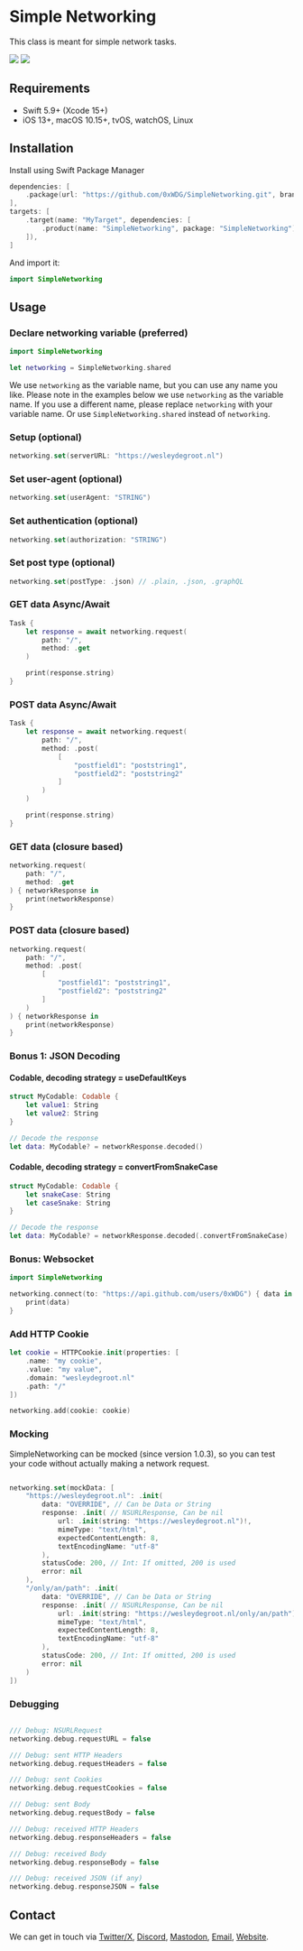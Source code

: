 # Simple Networking

This class is meant for simple network tasks.

[![](https://img.shields.io/endpoint?url=https%3A%2F%2Fswiftpackageindex.com%2Fapi%2Fpackages%2F0xWDG%2FSimpleNetworking%2Fbadge%3Ftype%3Dswift-versions)](https://swiftpackageindex.com/0xWDG/SimpleNetworking) [![](https://img.shields.io/endpoint?url=https%3A%2F%2Fswiftpackageindex.com%2Fapi%2Fpackages%2F0xWDG%2FSimpleNetworking%2Fbadge%3Ftype%3Dplatforms)](https://swiftpackageindex.com/0xWDG/SimpleNetworking)

## Requirements

- Swift 5.9+ (Xcode 15+)
- iOS 13+, macOS 10.15+, tvOS, watchOS, Linux

## Installation

Install using Swift Package Manager

```swift
dependencies: [
    .package(url: "https://github.com/0xWDG/SimpleNetworking.git", branch: "main"),
],
targets: [
    .target(name: "MyTarget", dependencies: [
        .product(name: "SimpleNetworking", package: "SimpleNetworking"),
    ]),
]
```

And import it:

```swift
import SimpleNetworking
```

## Usage

### Declare networking variable (preferred)

```swift
import SimpleNetworking

let networking = SimpleNetworking.shared
```

We use `networking` as the variable name, but you can use any name you like.
Please note in the examples below we use `networking` as the variable name.
If you use a different name, please replace `networking` with your variable name.
Or use `SimpleNetworking.shared` instead of `networking`.

### Setup (optional)

```swift
networking.set(serverURL: "https://wesleydegroot.nl")
```

### Set user-agent (optional)

```swift
networking.set(userAgent: "STRING")
```

### Set authentication (optional)

```swift
networking.set(authorization: "STRING")
```

### Set post type (optional)

```swift
networking.set(postType: .json) // .plain, .json, .graphQL
```

### GET data Async/Await

```swift
Task {
    let response = await networking.request(
        path: "/",
        method: .get
    )

    print(response.string)
}
```

### POST data Async/Await

```swift
Task {
    let response = await networking.request(
        path: "/",
        method: .post(
            [
                "postfield1": "poststring1",
                "postfield2": "poststring2"
            ]
        )
    )

    print(response.string)
}
```

### GET data (closure based)

```swift
networking.request(
    path: "/",
    method: .get
) { networkResponse in
    print(networkResponse)
}
```

### POST data (closure based)

```swift
networking.request(
    path: "/",
    method: .post(
        [
            "postfield1": "poststring1",
            "postfield2": "poststring2"
        ]
    )
) { networkResponse in
    print(networkResponse)
}
```

### Bonus 1: JSON Decoding

#### Codable, decoding strategy = useDefaultKeys

```swift
struct MyCodable: Codable {
    let value1: String
    let value2: String
}

// Decode the response
let data: MyCodable? = networkResponse.decoded()
```

#### Codable, decoding strategy = convertFromSnakeCase

```swift
struct MyCodable: Codable {
    let snakeCase: String
    let caseSnake: String
}

// Decode the response
let data: MyCodable? = networkResponse.decoded(.convertFromSnakeCase)
```

### Bonus: Websocket

```swift
import SimpleNetworking

networking.connect(to: "https://api.github.com/users/0xWDG") { data in
    print(data)
}
```

### Add HTTP Cookie

```swift
let cookie = HTTPCookie.init(properties: [
    .name: "my cookie",
    .value: "my value",
    .domain: "wesleydegroot.nl"
    .path: "/"
])

networking.add(cookie: cookie)
```

### Mocking

SimpleNetworking can be mocked (since version 1.0.3), so you can test your code without actually making a network request.

```swift

networking.set(mockData: [
    "https://wesleydegroot.nl": .init(
        data: "OVERRIDE", // Can be Data or String
        response: .init( // NSURLResponse, Can be nil
            url: .init(string: "https://wesleydegroot.nl")!,
            mimeType: "text/html",
            expectedContentLength: 8,
            textEncodingName: "utf-8"
        ),
        statusCode: 200, // Int: If omitted, 200 is used
        error: nil
    ),
    "/only/an/path": .init(
        data: "OVERRIDE", // Can be Data or String
        response: .init( // NSURLResponse, Can be nil
            url: .init(string: "https://wesleydegroot.nl/only/an/path")!,
            mimeType: "text/html",
            expectedContentLength: 8,
            textEncodingName: "utf-8"
        ),
        statusCode: 200, // Int: If omitted, 200 is used
        error: nil
    )
])
```

### Debugging

```swift

/// Debug: NSURLRequest
networking.debug.requestURL = false

/// Debug: sent HTTP Headers
networking.debug.requestHeaders = false

/// Debug: sent Cookies
networking.debug.requestCookies = false

/// Debug: sent Body
networking.debug.requestBody = false

/// Debug: received HTTP Headers
networking.debug.responseHeaders = false

/// Debug: received Body
networking.debug.responseBody = false

/// Debug: received JSON (if any)
networking.debug.responseJSON = false
```

## Contact

We can get in touch via [Twitter/X](https://twitter.com/0xWDG), [Discord](https://discordapp.com/users/918438083861573692), [Mastodon](https://mastodon.social/@0xWDG), [Email](mailto:email+oss@wesleydegroot.nl), [Website](https://wesleydegroot.nl).

